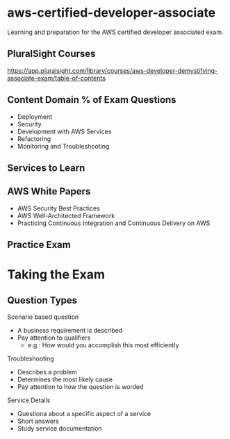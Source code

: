 # aws-certified-developer-associate
Learning and preparation for the AWS certified developer associated exam.

## PluralSight Courses

https://app.pluralsight.com/library/courses/aws-developer-demystifying-associate-exam/table-of-contents

## Content Domain % of Exam Questions

 - Deployment
 - Security
 - Development with AWS Services
 - Refactoring
 - Monitoring and Troubleshooting
 
## Services to Learn


## AWS White Papers

 - AWS Security Best Practices
 - AWS Well-Architected Framework
 - Practicing Continuous Integration and Continuous Delivery on AWS

## Practice Exam


# Taking the Exam

## Question Types

Scenario based question
 - A business requirement is described
 - Pay attention to qualifiers
   - e.g.: How would you accomplish this most efficiently
   
Troubleshooting
 - Describes a problem
 - Determines the most likely cause
 - Pay attention to how the question is worded
 
Service Details
 - Questiona about a specific aspect of a service
 - Short answers
 - Study service documentation
